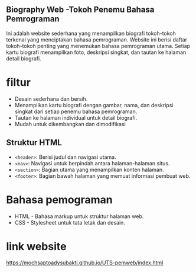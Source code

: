 ## Biography Web -Tokoh Penemu Bahasa Pemrograman ##

Ini adalah website sederhana yang menampilkan biografi tokoh-tokoh terkenal yang menciptakan bahasa pemrograman. Website ini berisi daftar tokoh-tokoh penting yang menemukan bahasa pemrograman utama. Setiap kartu biografi menampilkan foto, deskripsi singkat, dan tautan ke halaman detail biografi.

# filtur #

-	Desain sederhana dan bersih.
-	Menampilkan kartu biografi dengan gambar, nama, dan deskripsi singkat dari setiap penemu bahasa pemrograman.
-	Tautan ke halaman individual untuk detail biografi.
-	Mudah untuk dikembangkan dan dimodifikasi

## Struktur HTML

- `<header>`: Berisi judul dan navigasi utama.
- `<nav>`: Navigasi untuk berpindah antara halaman-halaman situs.
- `<section>`: Bagian utama yang menampilkan konten halaman.
- `<footer>`: Bagian bawah halaman yang memuat informasi pembuat web.


# Bahasa pemograman #

-	HTML - Bahasa markup untuk struktur halaman web.
-	CSS - Stylesheet untuk tata letak dan desain.

# link website #
https://mochsaptoadysubakti.github.io/UTS-pemweb/index.html
